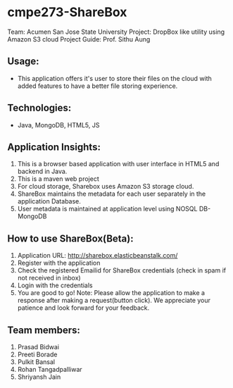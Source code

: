 cmpe273-ShareBox
================
Team: Acumen
San Jose State University
Project: DropBox like utility using Amazon S3 cloud
Project Guide: Prof. Sithu Aung

Usage:
-----
- This application offers it's user to store their files on the cloud with added features to have a better file storing experience.

Technologies: 
-------------
- Java, MongoDB, HTML5, JS

Application Insights:
---------------------
1. This is a browser based application with user interface in HTML5 and backend in Java.
2. This is a maven web project
3. For cloud storage, Sharebox uses Amazon S3 storage cloud. 
4. ShareBox maintains the metadata for each user separately in the application Database.
5. User metadata is maintained at application level using NOSQL DB- MongoDB

How to use ShareBox(Beta):
--------------------------
1. Application URL: http://sharebox.elasticbeanstalk.com/
2. Register with the application
3. Check the registered Emailid for ShareBox credentials (check in spam if not received in inbox)
4. Login with the credentials
5. You are good to go!
Note: Please allow the application to make a response after making a request(button click). We appreciate your patience and look forward for your feedback.

Team members:
-------------
1. Prasad Bidwai
2. Preeti Borade
3. Pulkit Bansal
4. Rohan Tangadpalliwar
5. Shriyansh Jain
